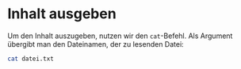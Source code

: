 # Inhalt ausgeben

Um den Inhalt auszugeben, nutzen wir den `cat`-Befehl. Als Argument übergibt man den Dateinamen, der zu lesenden Datei:

````Bash
cat datei.txt
````